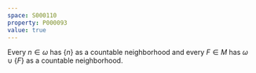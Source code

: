 ```yaml
---
space: S000110
property: P000093
value: true
---
```


Every $n \in \omega$ has $\{n\}$ as a countable neighborhood and every $F \in M$ has $\omega \cup \{F\}$ as a countable neighborhood.
